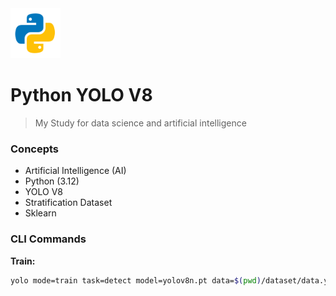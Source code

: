 <img src="./python.png" width="80" height="80" alt="logo" />

# Python YOLO V8

> My Study for data science and artificial intelligence

### Concepts

- Artificial Intelligence (AI)
- Python (3.12)
- YOLO V8
- Stratification Dataset
- Sklearn

### CLI Commands

**Train:**
```bash
yolo mode=train task=detect model=yolov8n.pt data=$(pwd)/dataset/data.yaml epochs=150 cache=ram batch=-1 imgsz=640 degrees=+180
```